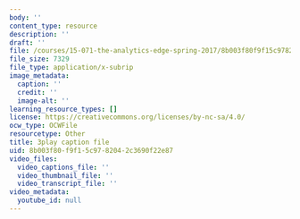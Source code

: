 ```yaml
---
body: ''
content_type: resource
description: ''
draft: ''
file: /courses/15-071-the-analytics-edge-spring-2017/8b003f80f9f15c9782042c3690f22e87_9i1sOSIccgw.vtt
file_size: 7329
file_type: application/x-subrip
image_metadata:
  caption: ''
  credit: ''
  image-alt: ''
learning_resource_types: []
license: https://creativecommons.org/licenses/by-nc-sa/4.0/
ocw_type: OCWFile
resourcetype: Other
title: 3play caption file
uid: 8b003f80-f9f1-5c97-8204-2c3690f22e87
video_files:
  video_captions_file: ''
  video_thumbnail_file: ''
  video_transcript_file: ''
video_metadata:
  youtube_id: null
---
```

